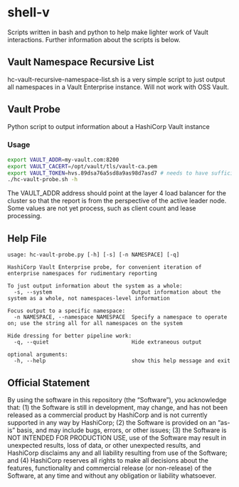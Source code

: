 # shell-v
Scripts written in bash and python to help make lighter work of Vault interactions.
Further information about the scripts is below.

## Vault Namespace Recursive List
hc-vault-recursive-namespace-list.sh is a very simple script to just output all namespaces in a Vault Enterprise instance.  Will not work with OSS Vault.

## Vault Probe
Python script to output information about a HashiCorp Vault instance

### Usage
```bash
export VAULT_ADDR=my-vault.com:8200
export VAULT_CACERT=/opt/vault/tls/vault-ca.pem
export VAULT_TOKEN=hvs.89dsa76a5sd8a9as98d7asd7	# needs to have sufficient rights over the cluster; do not use the root token
./hc-vault-probe.sh -h
```
The VAULT_ADDR address should point at the layer 4 load balancer for the cluster so that the report is from the perspective of the active leader node.
Some values are not yet process, such as client count and lease processing.

## Help File

```shell
usage: hc-vault-probe.py [-h] [-s] [-n NAMESPACE] [-q]

HashiCorp Vault Enterprise probe, for convenient iteration of enterprise namespaces for rudimentary reporting

To just output information about the system as a whole:
  -s, --system                         Output information about the system as a whole, not namespaces-level information

Focus output to a specific namespace:
  -n NAMESPACE, --namespace NAMESPACE  Specify a namespace to operate on; use the string all for all namespaces on the system

Hide dressing for better pipeline work:
  -q, --quiet                          Hide extraneous output

optional arguments:
  -h, --help                           show this help message and exit
```

## Official Statement

By using the software in this repository (the “Software”), you acknowledge that: (1) the Software is still in development, may change, and has not been released as a commercial product by HashiCorp and is not currently supported in any way by HashiCorp; (2) the Software is provided on an “as-is” basis, and may include bugs, errors, or other issues; (3) the Software is NOT INTENDED FOR PRODUCTION USE, use of the Software may result in unexpected results, loss of data, or other unexpected results, and HashiCorp disclaims any and all liability resulting from use of the Software; and (4) HashiCorp reserves all rights to make all decisions about the features, functionality and commercial release (or non-release) of the Software, at any time and without any obligation or liability whatsoever.

